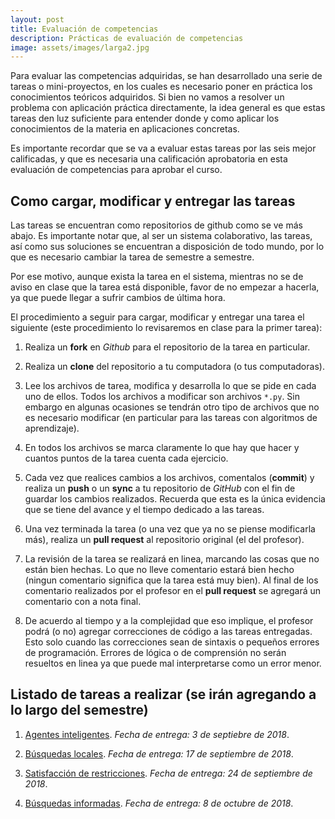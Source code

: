 ```yaml
---
layout: post
title: Evaluación de competencias
description: Prácticas de evaluación de competencias
image: assets/images/larga2.jpg
---
```


Para evaluar las competencias adquiridas, se han desarrollado una
serie de tareas o mini-proyectos, en los cuales es necesario poner en
práctica los conocimientos teóricos adquiridos. Si bien no vamos a
resolver un problema con aplicación práctica directamente, la idea
general es que estas tareas den luz suficiente para entender donde y
como aplicar los conocimientos de la materia en aplicaciones
concretas.

Es importante recordar que se va a evaluar estas tareas por las seis
mejor calificadas, y que es necesaria una calificación aprobatoria en
esta evaluación de competencias para aprobar el curso.

## Como cargar, modificar y entregar las tareas

Las tareas se encuentran como repositorios de github como se ve más
abajo.  Es importante notar que, al ser un sistema colaborativo, las
tareas, así como sus soluciones se encuentran a disposición de todo
mundo, por lo que es necesario cambiar la tarea de semestre a
semestre.

Por ese motivo, aunque exista la tarea en el sistema, mientras no se
de aviso en clase que la tarea está disponible, favor de no empezar a
hacerla, ya que puede llegar a sufrir cambios de última hora.

El procedimiento a seguir para cargar, modificar y entregar una tarea
el siguiente (este procedimiento lo revisaremos en clase para la
primer tarea):

1. Realiza un **fork** en *Github* para el repositorio de la tarea en
   particular.

2. Realiza un **clone** del repositorio a tu computadora (o tus
   computadoras).

3. Lee los archivos de tarea, modifica y desarrolla lo que se pide en
   cada uno de ellos.  Todos los archivos a modificar son archivos
   `*.py`. Sin embargo en algunas ocasiones se tendrán otro tipo de
   archivos que no es necesario modificar (en particular para las
   tareas con algoritmos de aprendizaje).

4. En todos los archivos se marca claramente lo que hay que hacer y
   cuantos puntos de la tarea cuenta cada ejercicio.

5. Cada vez que realices cambios a los archivos, comentalos
   (**commit**) y realiza un **push** o un **sync** a tu repositorio
   de *GitHub* con el fin de guardar los cambios realizados. Recuerda
   que esta es la única evidencia que se tiene del avance y el tiempo
   dedicado a las tareas.

6. Una vez terminada la tarea (o una vez que ya no se piense
   modificarla más), realiza un **pull request** al repositorio
   original (el del profesor).

7. La revisión de la tarea se realizará en linea, marcando las cosas
   que no están bien hechas. Lo que no lleve comentario estará bien
   hecho (ningun comentario significa que la tarea está muy bien). Al
   final de los comentario realizados por el profesor en el **pull
   request** se agregará un comentario con a nota final.

8. De acuerdo al tiempo y a la complejidad que eso implique, el
   profesor podrá (o no) agregar correcciones de código a las tareas
   entregadas. Esto solo cuando las correcciones sean de sintaxis o
   pequeños errores de programación. Errores de lógica o de
   comprensión no serán resueltos en linea ya que puede mal
   interpretarse como un error menor.

## Listado de tareas a realizar (se irán agregando a lo largo del semestre)

1. [Agentes
   inteligentes](https://github.com/IA-UNISON/1-Agentes-Inteligentes). *Fecha
   de entrega: 3 de septiebre de 2018*.

2. [Búsquedas
   locales](https://github.com/IA-UNISON/2-Temple-Simulado).
   *Fecha de entrega: 17 de septiembre de 2018*.

3. [Satisfacción de
   restricciones](https://github.com/IA-UNISON/3-SatisfaccionRestricciones).
   *Fecha de entrega: 24 de septiembre de 2018*.

4. [Búsquedas informadas](https://github.com/IA-UNISON/5-Busquedas-Informadas). *Fecha de entrega: 8 de octubre de 2018*.

<!---
5. [Búsquedas con adversario](https://github.com/IA-UNISON/tarea06-Busqueda-Adversario).  *Fecha de entrega 16 de abril de 2018*.
6. [Bayes inocente](https://github.com/IA-UNISON/tarea06-Naive-Bayes).  *Fecha de entrega: 14 de mayo de 2018*.
7. [Aprendizaje supervisado](https://github.com/IA-UNISON/tarea07-aprendizaje-supervisado).  *Fecha de entrega: 25 de mayo 2018*.
8. [Aprendizaje no supervisado](https://github.com/IA-UNISON/tarea08-aprendizaje-no-supervisado).  *Fecha de entrega 25 de mayo*.


9. [Programación dinámica y aprendizaje por refuerzo](https://github.com/IA-UNISON/tarea08-aprendizaje-no-supervisado). *Fecha de entrega por anunciar, favor de no iniciar la tarea todavía*.
-->
